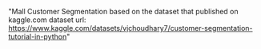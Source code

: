 "Mall Customer Segmentation based on the dataset that published on kaggle.com
dataset url: https://www.kaggle.com/datasets/vjchoudhary7/customer-segmentation-tutorial-in-python" 

